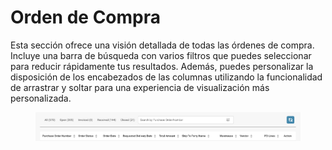 # Orden de Compra

Esta sección ofrece una visión detallada de todas las órdenes de compra. Incluye una barra de búsqueda con varios filtros que puedes seleccionar para reducir rápidamente tus resultados. Además, puedes personalizar la disposición de los encabezados de las columnas utilizando la funcionalidad de arrastrar y soltar para una experiencia de visualización más personalizada.

<figure><img src="../.gitbook/assets/purchase-order.png" alt=""><figcaption></figcaption></figure>
